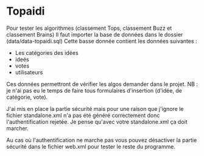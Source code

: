 # Topaidi
Pour tester les algorithmes (classement Tops, classement Buzz et classement Brains)
Il faut importer la base de données dans le dossier (data/data-topaidi.sql)
Cette basse donnée contient les données suivantes :
- Les catégories des idées
- ideés
- votes
- utilisateurs


Ces données permettront de vérifier les algos demander dans le projet.
NB : je n'ai pas eu le temps de faire tous formulaires d'insertion (d'idée, de catégorie, vote).

J'ai mis en place la partie sécurité mais pour une raison que j'ignore le fichier standalone.xml n'a pas été généré correctement donc l'authentification rejetée. Je pense qu'avec votre standalone.xml ça doit marcher.

Au cas où l'authentification ne marche pas vous pouvez désactiver la partie sécurité dans le fichier web.xml pour tester le reste du programme.